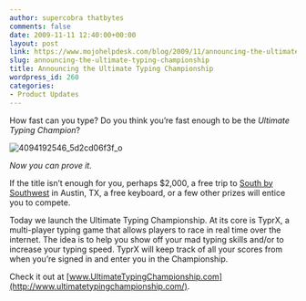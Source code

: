 ```yaml
---
author: supercobra thatbytes
comments: false
date: 2009-11-11 12:40:00+00:00
layout: post
link: https://www.mojohelpdesk.com/blog/2009/11/announcing-the-ultimate-typing-championship/
slug: announcing-the-ultimate-typing-championship
title: Announcing the Ultimate Typing Championship
wordpress_id: 260
categories:
- Product Updates
---
```


How fast can you type? Do you think you’re fast enough to be the _Ultimate Typing Champion_?<!-- more -->

![4094192546_5d2cd06f3f_o](http://www.mojohelpdesk.com/blog/wordpress/wp-content/uploads/2009/11/4094192546_5d2cd06f3f_o.jpg)

_Now you can prove it._

If the title isn’t enough for you, perhaps $2,000, a free trip to [South by Southwest](http://www.sxsw.com/) in Austin, TX, a free keyboard, or a few other prizes will entice you to compete.

Today we launch the Ultimate Typing Championship. At its core is TyprX, a multi-player typing game that allows players to race in real time over the internet. The idea is to help you show off your mad typing skills and/or to increase your typing speed. TyprX will keep track of all your scores from when you’re signed in and enter you in the Championship.

Check it out at [www.UltimateTypingChampionship.com](http://www.ultimatetypingchampionship.com/).
